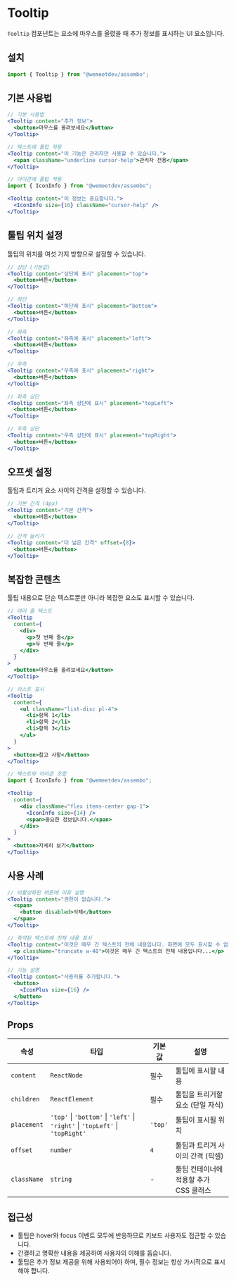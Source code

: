 # Tooltip

`Tooltip` 컴포넌트는 요소에 마우스를 올렸을 때 추가 정보를 표시하는 UI 요소입니다.

## 설치

```jsx
import { Tooltip } from "@wemeetdev/assembo";
```

## 기본 사용법

```jsx
// 기본 사용법
<Tooltip content="추가 정보">
  <button>마우스를 올려보세요</button>
</Tooltip>

// 텍스트에 툴팁 적용
<Tooltip content="이 기능은 관리자만 사용할 수 있습니다.">
  <span className="underline cursor-help">관리자 전용</span>
</Tooltip>

// 아이콘에 툴팁 적용
import { IconInfo } from "@wemeetdev/assembo";

<Tooltip content="이 정보는 중요합니다.">
  <IconInfo size={16} className="cursor-help" />
</Tooltip>
```

## 툴팁 위치 설정

툴팁의 위치를 여섯 가지 방향으로 설정할 수 있습니다.

```jsx
// 상단 (기본값)
<Tooltip content="상단에 표시" placement="top">
  <button>버튼</button>
</Tooltip>

// 하단
<Tooltip content="하단에 표시" placement="bottom">
  <button>버튼</button>
</Tooltip>

// 좌측
<Tooltip content="좌측에 표시" placement="left">
  <button>버튼</button>
</Tooltip>

// 우측
<Tooltip content="우측에 표시" placement="right">
  <button>버튼</button>
</Tooltip>

// 좌측 상단
<Tooltip content="좌측 상단에 표시" placement="topLeft">
  <button>버튼</button>
</Tooltip>

// 우측 상단
<Tooltip content="우측 상단에 표시" placement="topRight">
  <button>버튼</button>
</Tooltip>
```

## 오프셋 설정

툴팁과 트리거 요소 사이의 간격을 설정할 수 있습니다.

```jsx
// 기본 간격 (4px)
<Tooltip content="기본 간격">
  <button>버튼</button>
</Tooltip>

// 간격 늘리기
<Tooltip content="더 넓은 간격" offset={8}>
  <button>버튼</button>
</Tooltip>
```

## 복잡한 콘텐츠

툴팁 내용으로 단순 텍스트뿐만 아니라 복잡한 요소도 표시할 수 있습니다.

```jsx
// 여러 줄 텍스트
<Tooltip
  content={
    <div>
      <p>첫 번째 줄</p>
      <p>두 번째 줄</p>
    </div>
  }
>
  <button>마우스를 올려보세요</button>
</Tooltip>

// 리스트 표시
<Tooltip
  content={
    <ul className="list-disc pl-4">
      <li>항목 1</li>
      <li>항목 2</li>
      <li>항목 3</li>
    </ul>
  }
>
  <button>참고 사항</button>
</Tooltip>

// 텍스트와 아이콘 조합
import { IconInfo } from "@wemeetdev/assembo";

<Tooltip
  content={
    <div className="flex items-center gap-1">
      <IconInfo size={14} />
      <span>중요한 정보입니다.</span>
    </div>
  }
>
  <button>자세히 보기</button>
</Tooltip>
```

## 사용 사례

```jsx
// 비활성화된 버튼에 이유 설명
<Tooltip content="권한이 없습니다.">
  <span>
    <button disabled>삭제</button>
  </span>
</Tooltip>

// 축약된 텍스트에 전체 내용 표시
<Tooltip content="이것은 매우 긴 텍스트의 전체 내용입니다. 화면에 모두 표시할 수 없어 일부분만 보여집니다.">
  <p className="truncate w-40">이것은 매우 긴 텍스트의 전체 내용입니다...</p>
</Tooltip>

// 기능 설명
<Tooltip content="사용자를 추가합니다.">
  <button>
    <IconPlus size={16} />
  </button>
</Tooltip>
```

## Props

| 속성        | 타입                                                                          | 기본값  | 설명                                   |
| ----------- | ----------------------------------------------------------------------------- | ------- | -------------------------------------- |
| `content`   | `ReactNode`                                                                   | 필수    | 툴팁에 표시할 내용                     |
| `children`  | `ReactElement`                                                                | 필수    | 툴팁을 트리거할 요소 (단일 자식)       |
| `placement` | `'top'` \| `'bottom'` \| `'left'` \| `'right'` \| `'topLeft'` \| `'topRight'` | `'top'` | 툴팁이 표시될 위치                     |
| `offset`    | `number`                                                                      | `4`     | 툴팁과 트리거 사이의 간격 (픽셀)       |
| `className` | `string`                                                                      | -       | 툴팁 컨테이너에 적용할 추가 CSS 클래스 |

## 접근성

- 툴팁은 hover와 focus 이벤트 모두에 반응하므로 키보드 사용자도 접근할 수 있습니다.
- 간결하고 명확한 내용을 제공하여 사용자의 이해를 돕습니다.
- 툴팁은 추가 정보 제공을 위해 사용되어야 하며, 필수 정보는 항상 가시적으로 표시해야 합니다.
